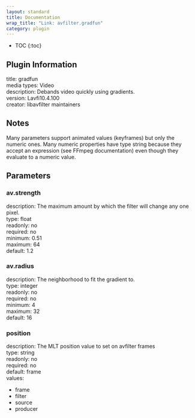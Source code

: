 ```yaml
---
layout: standard
title: Documentation
wrap_title: "Link: avfilter.gradfun"
category: plugin
---
```

* TOC
{:toc}

## Plugin Information

title: gradfun  
media types:
Video  
description: Debands video quickly using gradients.  
version: Lavfi10.4.100  
creator: libavfilter maintainers  

## Notes

Many parameters support animated values (keyframes) but only the numeric ones. Many numeric properties have type string because they accept an expression (see FFmpeg documentation) even though they evaluate to a numeric value.

## Parameters

### av.strength

  
description:
The maximum amount by which the filter will change any one pixel.  
type: float  
readonly: no  
required: no  
minimum: 0.51  
maximum: 64  
default: 1.2  

### av.radius

  
description:
The neighborhood to fit the gradient to.  
type: integer  
readonly: no  
required: no  
minimum: 4  
maximum: 32  
default: 16  

### position

  
description:
The MLT position value to set on avfilter frames  
type: string  
readonly: no  
required: no  
default: frame  
values:  

* frame
* filter
* source
* producer

